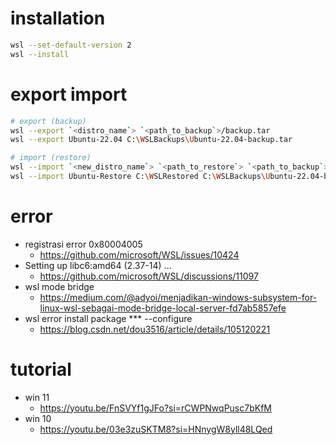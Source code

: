 # installation
```bash
wsl --set-default-version 2
wsl --install
```

# export import
```bash
# export (backup)
wsl --export `<distro_name`> `<path_to_backup`>/backup.tar
wsl --export Ubuntu-22.04 C:\WSLBackups\Ubuntu-22.04-backup.tar

# import (restore)
wsl --import `<new_distro_name`> `<path_to_restore`> `<path_to_backup`>/backup.tar
wsl --import Ubuntu-Restore C:\WSLRestored C:\WSLBackups\Ubuntu-22.04-backup.tar
```

# error
- registrasi error 0x80004005
  - https://github.com/microsoft/WSL/issues/10424
- Setting up libc6:amd64 (2.37-14) ...
  - https://github.com/microsoft/WSL/discussions/11097
- wsl mode bridge
  - https://medium.com/@adyoi/menjadikan-windows-subsystem-for-linux-wsl-sebagai-mode-bridge-local-server-fd7ab5857efe
- wsl error install package *** --configure
  - https://blog.csdn.net/dou3516/article/details/105120221 

# tutorial
- win 11
  - https://youtu.be/FnSVYf1gJFo?si=rCWPNwqPusc7bKfM
- win 10
  - https://youtu.be/03e3zuSKTM8?si=HNnygW8yll48LQed